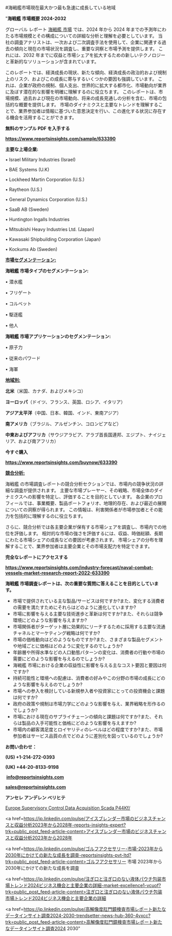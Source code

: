 #海戦艦市場現在最大かつ最も急速に成長している地域

"<strong>海戦艦 市場概要 2024-2032</strong>

グローバル レポート <a href=https://www.reportsinsights.com/sample/633390>海戦艦 市場</a> では、2024 年から 2024 年までの予測年にわたる市場規模とその構成についての詳細な分析と理解を必要としています。 当社の調査アナリストは、一次および二次調査手法を使用して、企業に関連する過去の傾向と現在の市場状況を調査し、重要な洞察と市場予測を提供します。 これには、2032 年までに収益と市場シェアを拡大​​するための新しいテクノロジーと革新的なソリューションが含まれています。

このレポートでは、経済成長の現状、新たな傾向、経済成長の政治的および規制上のリスク、およびこの成長に寄与するいくつかの要因も強調しています。 これは、企業が政府の規制、個人支出、世界的に拡大する都市化、市場動向が業界に及ぼす潜在的な影響を明確に理解するのに役立ちます。 このレポートは、市場規模、過去および現在の市場動向、将来の成長見通しの分析を含む、市場の包括的な概要を提供します。 市場のダイナミクスと主要なトレンドを理解することで、業界参加者は情報に基づいた意思決定を行い、この進化する状況に存在する機会を活用することができます。

<strong><b>無料のサンプル PDF を入手する</b></strong>

<a href=https://www.reportsinsights.com/sample/633390><strong><u>https://www.reportsinsights.com/sample/633390</u></strong></a>

<strong>主要な上場企業:</strong>

• Israel Military Industries (Israel)

• BAE Systems (U.K)

• Lockheed Martin Corporation (U.S.)

• Raytheon (U.S.)

• General Dynamics Corporation (U.S.)

• SaaB AB (Sweden)

• Huntington Ingalls Industries

• Mitsubishi Heavy Industries Ltd. (Japan)

• Kawasaki Shipbuilding Corporation (Japan)

• Kockums Ab (Sweden)

<strong><u>市場セグメンテーション</u></strong><strong><u>:</u></strong>

<strong>海戦艦 市場タイプのセグメンテーション:</strong>

• 潜水艦

• フリゲート

• コルベット

• 駆逐艦

• 他人

<strong>海戦艦 市場アプリケーションのセグメンテーション:</strong>

• 原子力

• 従来のパワード

• 海軍

<strong><u>地域別</u></strong><strong><u>:</u></strong>

<strong>北米</strong>（米国、カナダ、およびメキシコ）

<strong>ヨーロッパ</strong>（ドイツ、フランス、英国、ロシア、イタリア）

<strong>アジア太平洋</strong>（中国、日本、韓国、インド、東南アジア）

<strong>南アメリカ</strong>（ブラジル、アルゼンチン、コロンビアなど）

<strong>中東およびアフリカ</strong>（サウジアラビア、アラブ首長国連邦、エジプト、ナイジェリア、および南アフリカ）

<strong>今すぐ購入</strong>

<a href=https://www.reportsinsights.com/buynow/633390><strong><u>https://www.reportsinsights.com/buynow/633390</u></strong></a>

<strong><u>競合分析:</u></strong>

海戦艦 の市場調査レポートの競合分析セクションでは、市場内の競争状況の詳細な調査が提供されます。 主要な市場プレーヤー、その戦略、市場全体のダイナミクスへの影響を特定し、評価することを目的としています。 各企業のプロフィールでは、事業概要、製品ポートフォリオ、地理的存在、および最近の展開についての洞察が得られます。 この情報は、利害関係者が市場参加者とその能力を包括的に理解するのに役立ちます。

さらに、競合分析では各主要企業が保有する市場シェアを調査し、市場内での地位を評価します。 相対的な市場の強さを評価するには、収益、時価総額、長期にわたる市場シェアの成長などの要因が考慮されます。 市場シェアの分布を理解することで、業界参加者は主要企業とその市場支配力を特定できます。

<strong>完全なレポートにアクセスする</strong>

<a href=https://www.reportsinsights.com/industry-forecast/naval-combat-vessels-market-research-report-2022-633390><strong><u><b>https://www.reportsinsights.com/industry-forecast/naval-combat-vessels-market-research-report-2022-633390</b></u></strong></a>

<strong><b>海戦艦 市場調査レポートは、次の重要な質問に答えることを目的としています。</b></strong>
<ul>
  <li>市場で提供されている主な製品/サービスは何ですか?また、変化する消費者の需要を満たすためにそれらはどのように進化していますか?</li>
  <li>市場に影響を与える主要な技術進歩と革新は何ですか?また、それらは競争環境にどのような影響を与えますか?</li>
  <li>市場関係者がターゲット層に効果的にリーチするために採用する主要な流通チャネルとマーケティング戦略は何ですか?</li>
  <li>市場の価格動向はどのようなものですか?また、さまざまな製品セグメントや地域ごとに価格はどのように変化するのでしょうか?</li>
  <li>年齢層や所得水準などの人口動態パターンの変化は、消費者の行動や市場の需要にどのような影響を与えるのでしょうか?</li>
  <li>海戦艦 市場における企業の収益性に影響を与える主なコスト要因と要因は何ですか?</li>
  <li>持続可能性と環境への配慮は、消費者の好みやこの分野の市場の成長にどのような影響を与えるのでしょうか?</li>
  <li>市場への参入を検討している新規参入者や投資家にとっての投資機会と課題は何ですか?</li>
  <li>政府の政策や規制は市場力学にどのような影響を与え、業界戦略を形作るのでしょうか?</li>
  <li>市場における現在のサプライチェーンの傾向と課題は何ですか?また、それらは製品の入手可能性と価格にどのような影響を与えますか?</li>
  <li>市場内の顧客満足度とロイヤリティのレベルはどの程度ですか?また、市場参加者はサービス品質の点でどのように差別化を図っているのでしょうか?</li>
</ul>
<strong>お問い合わせ：</strong>

<strong>(US) +1-214-272-0393</strong>

<strong>(UK) +44-20-8133-9198</strong>

<strong> </strong><a href=info@reportsinsights.com><strong><u>info@reportsinsights.com</u></strong></a>

<a href=sales@reportsinsights.com><strong><u>sales@reportsinsights.com</u></strong></a>

<strong>アンセレ アンデレン ベリヒテ</strong>

<a href=https://www.linkedin.com/pulse/europe-supervisory-control-data-acquisition-scada-p44kf/>Europe Supervisory Control Data Acquisition Scada P44Kf/</a>

<a href=https://jp.linkedin.com/pulse/アイスブレンダー市場のビジネスチャンスと収益分析2023年から2028年-reports-insights-expert?trk=public_post_feed-article-content>アイスブレンダー市場のビジネスチャンスと収益分析2023年から2028年</a>

<a href=https://jp.linkedin.com/pulse/ゴルフアクセサリー-市場-2023年から2030年にかけての新たな成長を調査-reportsinsights-pvt-ltd?trk=public_post_feed-article-content>ゴルフアクセサリー 市場 2023年から2030年にかけての新たな成長を調査</a>

<a href=https://jp.linkedin.com/pulse/注ぎ口と注ぎ口のない液体パウチ包装市場トレンド2024ビジネス機会と主要企業の詳細-market-excellence1-vcuof?trk=public_post_feed-article-content>注ぎ口と注ぎ口のない液体パウチ包装市場トレンド2024ビジネス機会と主要企業の詳細</a>

<a href=https://jp.linkedin.com/pulse/高解像度肛門鏡検査市場レポート新たなデータインサイト調査2024-2030-trendsetter-news-hub-360-4vxcc?trk=public_post_feed-article-content>高解像度肛門鏡検査市場レポート新たなデータインサイト調査2024 2030</a>"
